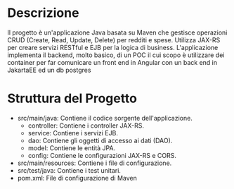 # Descrizione
Il progetto è un'applicazione Java basata su Maven che gestisce operazioni CRUD (Create, Read, Update, Delete) per redditi e spese. 
Utilizza JAX-RS per creare servizi RESTful e EJB per la logica di business.
L'applicazione implementa il backend, molto basico, di un POC il cui scopo è utilizzare dei container per far comunicare un front end in Angular con un back end in JakartaEE ed un db postgres
# Struttura del Progetto
- src/main/java: Contiene il codice sorgente dell'applicazione.
  - controller: Contiene i controller JAX-RS.
  - service: Contiene i servizi EJB.
  - dao: Contiene gli oggetti di accesso ai dati (DAO).
  - model: Contiene le entità JPA.
  - config: Contiene le configurazioni JAX-RS e CORS.
- src/main/resources: Contiene i file di configurazione.
- src/test/java: Contiene i test unitari.
- pom.xml: File di configurazione di Maven
